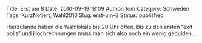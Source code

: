 Title: Erst um 8
Date: 2010-09-19 18:09
Author: tom
Category: Schweden
Tags: KurzNotiert, Wahl2010
Slug: erst-um-8
Status: published

Hierzulande haben die Wahllokale bis 20 Uhr offen. Bis zu den ersten
“exit polls” und Hochrechnungen muss man sich also noch ein wenig
gedulden…

